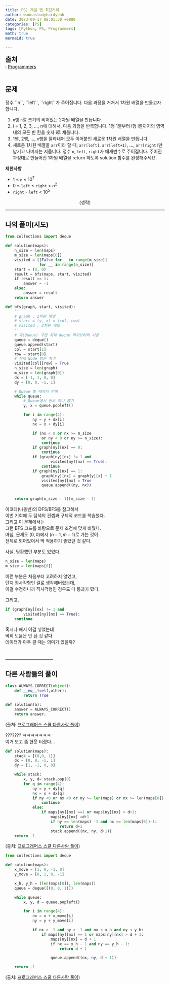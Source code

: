 ```yaml
---
title: PS) 게임 맵 최단거리
author: wannastudyhardyeah
date: 2023-09-17 08:01:30 +0800
categories: [PS]
tags: [Python, PS, Programmers]
math: true
mermaid: true

---
```

<span style="font-size: 1.3rem;"><b>출처</b></span><br>
\: <a href="https://school.programmers.co.kr/learn/courses/30/lessons/87390">Programmers</a>
<br><br>
<h2 id="problem">문제</h2>
정수 ``n``, ``left``, ``right``가 주어집니다. 다음 과정을 거쳐서 1차원 배열을 만들고자 합니다.

1. ``n``행 ``n``열 크기의 비어있는 2차원 배열을 만듭니다.
2. i = 1, 2, 3, ..., n에 대해서, 다음 과정을 반복합니다.
    1행 1열부터 i행 i열까지의 영역 내의 모든 빈 칸을 숫자 i로 채웁니다.
3. 1행, 2행, ..., ``n``행을 잘라내어 모두 이어붙인 새로운 1차원 배열을 만듭니다.
4. 새로운 1차원 배열을 ``arr``이라 할 때, ``arr[left]``, ``arr[left+1]``, ..., ``arr[right]``만 남기고 나머지는 지웁니다.
정수 ``n``, ``left``, ``right``가 매개변수로 주어집니다. 주어진 과정대로 만들어진 1차원 배열을 return 하도록 solution 함수를 완성해주세요.

<b>제한사항</b>
- 1 ≤ ``n`` ≤ $10^7$
- 0 ≤ ``left`` ≤ ``right`` < $n^2$
- ``right`` - ``left`` < $10^5$

<div align="center">(생략)</div>
<hr>
<h2 id="my-solved">나의 풀이(시도)</h2>

```python
from collections import deque

def solution(maps):
    n_size = len(maps)
    m_size = len(maps[0])
    visited = [[False for _ in range(m_size)]
               for __ in range(n_size)]
    start = (0, 0)
    result = bfs(maps, start, visited)
    if result == 1:
        answer = -1
    else:
        answer = result
    return answer

def bfs(graph, start, visited):
    '''
    # graph : 2차원 배열
    # start = (y, x) = (col, row)
    # visited : 2차원 배열
    '''
    # 큐(Queue) 구현 위해 deque 라이브러리 사용
    queue = deque()
    queue.append(start)
    col = start[1]
    row = start[0]
    # 현재 Node 방문 처리
    visited[col][row] = True
    n_size = len(graph)
    m_size = len(graph[0])
    dx = [-1, 1, 0, 0]
    dy = [0, 0, -1, 1]

    # Queue 빌 때까지 반복
    while queue:
        # Queue에서 원소 하나 뽑기
        y, x = queue.popleft()

        for i in range(4):
            ny = y + dx[i]
            nx = x + dy[i]

            if (nx < 0 or nx >= m_size
                or ny < 0 or ny >= n_size):
                continue
            if graph[ny][nx] == 0:
                continue
            if (graph[ny][nx] != 1 and
                    visited[ny][nx] == True):
                continue
            if graph[ny][nx] == 1:
                graph[ny][nx] = graph[y][x] + 1
                visited[ny][nx] = True
                queue.append((ny, nx))


    return graph[n_size - 1][m_size - 1]
```

이코테(나동빈)의 DFS/BFS를 참고해서<br>
이번 기회에 두 탐색의 컨셉과 구체적 코드를 학습했다.<br>
그리고 이 문제에서는<br>
그런 BFS 코드를 바탕으로 문제 조건에 맞게 바꿨다.<br>
마침, 문제도 $(0, 0)$에서 $(n-1, m-1)$로 가는 것이<br>
전제로 되어있어서 딱 적용하기 좋았던 것 같다.<br>

사실, 당황했던 부분도 있었다.<br>
```python
n_size = len(maps)
m_size = len(maps[0])
```
이런 부분은 처음부터 고려하지 않았고,<br>
단지 정사각형인 걸로 생각해버렸는데,<br>
이걸 수정하니까 직사각형인 경우도 다 통과가 떴다.<br>

그리고,<br>
```python
if (graph[ny][nx] != 1 and
        visited[ny][nx] == True):
    continue
```
혹시나 해서 이걸 넣었는데<br>
딱히 도움은 안 된 것 같다.<br>
데이터가 아주 클 때는 의미가 있을까?<br>

<br>
<hr width="30%">
<h2 id="other_solutions">다른 사람들의 풀이</h2>

```python
class ALWAYS_CORRECT(object):
    def __eq__(self,other):
        return True

def solution(a):
    answer = ALWAYS_CORRECT()
    return answer;
```
(출처: <a href="https://school.programmers.co.kr/learn/courses/30/lessons/1844/solution_groups?language=python3">프로그래머스 스쿨 다른사람 풀이</a>)<br>

??????? ㅋㅋㅋㅋㅋㅋㅋ<br>
이거 보고 좀 현웃 터졌다...<br>


```python
def solution(maps):
    stack = [(0,0, 1)]
    dx = [0, 0, -1, 1]
    dy = [1, -1, 0, 0]

    while stack:
        x, y, d= stack.pop(0)
        for q in range(4):
            ny = y + dy[q]
            nx = x + dx[q]
            if ny <0 or nx <0 or ny >= len(maps) or nx >= len(maps[0]):
                continue
            else:
                if maps[ny][nx] ==1 or maps[ny][nx] > d+1:
                    maps[ny][nx] =d+1 
                    if ny == len(maps) -1 and nx == len(maps[0])-1:
                        return d+1
                    stack.append((nx, ny, d+1))
    return -1
```
(출처: <a href="https://school.programmers.co.kr/learn/courses/30/lessons/87390/solution_groups?language=python3">프로그래머스 스쿨 다른사람 풀이</a>)<br>

```python
from collections import deque

def solution(maps):
    x_move = [1, 0, -1, 0]
    y_move = [0, 1, 0, -1]

    x_h, y_h = (len(maps[0]), len(maps))
    queue = deque([(0, 0, 1)])

    while queue:
        x, y, d = queue.popleft()

        for i in range(4):
            nx = x + x_move[i]
            ny = y + y_move[i]

            if nx > -1 and ny > -1 and nx < x_h and ny < y_h:
                if maps[ny][nx] == 1 or maps[ny][nx] > d + 1:
                    maps[ny][nx] = d + 1
                    if nx == x_h - 1 and ny == y_h - 1:
                        return d + 1

                    queue.append((nx, ny, d + 1))

    return -1
```
(출처: <a href="https://school.programmers.co.kr/learn/courses/30/lessons/87390/solution_groups?language=python3">프로그래머스 스쿨 다른사람 풀이</a>)<br>